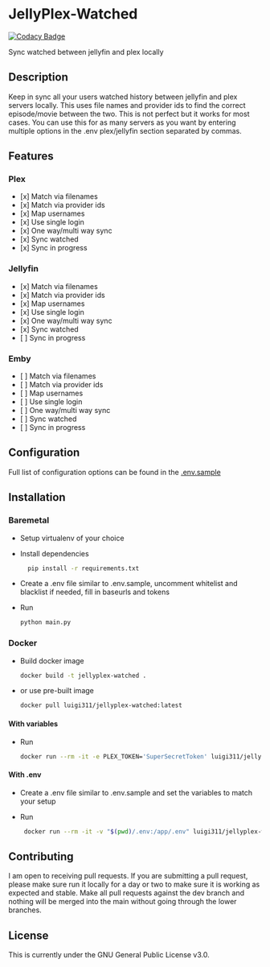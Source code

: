 # JellyPlex-Watched

[![Codacy Badge](https://app.codacy.com/project/badge/Grade/26b47c5db63942f28f02f207f692dc85)](https://www.codacy.com/gh/luigi311/JellyPlex-Watched/dashboard?utm_source=github.com\&utm_medium=referral\&utm_content=luigi311/JellyPlex-Watched\&utm_campaign=Badge_Grade)

Sync watched between jellyfin and plex locally

## Description

Keep in sync all your users watched history between jellyfin and plex servers locally. This uses file names and provider ids to find the correct episode/movie between the two. This is not perfect but it works for most cases. You can use this for as many servers as you want by entering multiple options in the .env plex/jellyfin section separated by commas.

## Features

### Plex

*   \[x] Match via filenames
*   \[x] Match via provider ids
*   \[x] Map usernames
*   \[x] Use single login
*   \[x] One way/multi way sync
*   \[x] Sync watched
*   \[x] Sync in progress

### Jellyfin

*   \[x] Match via filenames
*   \[x] Match via provider ids
*   \[x] Map usernames
*   \[x] Use single login
*   \[x] One way/multi way sync
*   \[x] Sync watched
*   \[ ] Sync in progress

### Emby

*   \[ ] Match via filenames
*   \[ ] Match via provider ids
*   \[ ] Map usernames
*   \[ ] Use single login
*   \[ ] One way/multi way sync
*   \[ ] Sync watched
*   \[ ] Sync in progress

## Configuration

Full list of configuration options can be found in the [.env.sample](.env.sample)

## Installation

### Baremetal

*   Setup virtualenv of your choice

*   Install dependencies

    ```bash
      pip install -r requirements.txt
    ```

*   Create a .env file similar to .env.sample, uncomment whitelist and blacklist if needed, fill in baseurls and tokens

*   Run

    ```bash
    python main.py
    ```

### Docker

*   Build docker image

    ```bash
    docker build -t jellyplex-watched .
    ```

*   or use pre-built image

    ```bash
    docker pull luigi311/jellyplex-watched:latest
    ```

#### With variables

*   Run

    ```bash
    docker run --rm -it -e PLEX_TOKEN='SuperSecretToken' luigi311/jellyplex-watched:latest
    ```

#### With .env

*   Create a .env file similar to .env.sample and set the variables to match your setup

*   Run

    ```bash
     docker run --rm -it -v "$(pwd)/.env:/app/.env" luigi311/jellyplex-watched:latest
    ```

## Contributing

I am open to receiving pull requests. If you are submitting a pull request, please make sure run it locally for a day or two to make sure it is working as expected and stable. Make all pull requests against the dev branch and nothing will be merged into the main without going through the lower branches.

## License

This is currently under the GNU General Public License v3.0.
